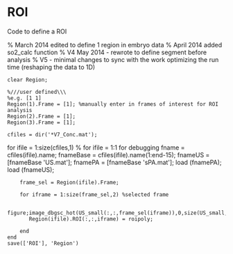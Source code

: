 # ROI
Code to define a ROI

% March 2014 edited to define 1 region in embryo data
% April 2014 added so2_calc function
% V4 May 2014 - rewrote to define segment before analysis
% V5 - minimal changes to sync with the work optimizing the run time (reshaping the data to 1D) 

    clear Region;

    %///user defined\\\
    %e.g. [1 1]
    Region(1).Frame = [1]; %manually enter in frames of interest for ROI analysis
    Region(2).Frame = [1];
    Region(3).Frame = [1];
            
    cfiles = dir('*V7_Conc.mat');

   for ifile = 1:size(cfiles,1)
  % for ifile = 1:1 for debugging
        fname = cfiles(ifile).name;
        fnameBase =  cfiles(ifile).name(1:end-15);
        fnameUS = [fnameBase 'US.mat'];
        fnamePA = [fnameBase 'sPA.mat'];
        load (fnamePA);
        load (fnameUS);

        frame_sel = Region(ifile).Frame;
       
        for iframe = 1:size(frame_sel,2) %selected frame
           
           figure;image_dbgsc_hot(US_small(:,:,frame_sel(iframe)),0,size(US_small,1),PA(:,:,1,frame_sel(iframe)),0,1000,100,1,size(PA,1),1,size(PA,2),0); 
           Region(ifile).ROI(:,:,iframe) = roipoly;

        end
    end
    save(['ROI'], 'Region')
